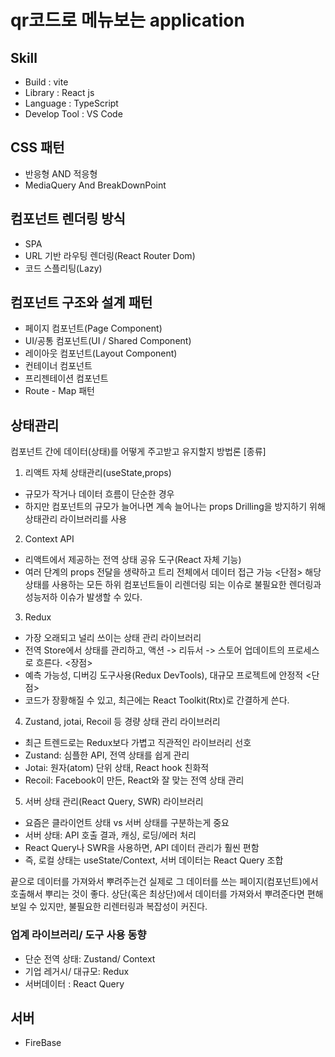 # qr코드로 메뉴보는 application

## Skill
- Build : vite
- Library : React js
- Language : TypeScript 
- Develop Tool : VS Code 

## CSS 패턴 
- 반응형 AND 적응형
- MediaQuery And BreakDownPoint

## 컴포넌트 렌더링 방식
- SPA
- URL 기반 라우팅 렌더링(React Router Dom)
- 코드 스플리팅(Lazy)

## 컴포넌트 구조와 설계 패턴
- 페이지 컴포넌트(Page Component)
- UI/공통 컴포넌트(UI / Shared Component)
- 레이아웃 컴포넌트(Layout Component)
- 컨테이너 컴포넌트
- 프리젠테이션 컴포넌트
- Route - Map 패턴

## 상태관리
컴포넌트 간에 데이터(상태)를 어떻게 주고받고 유지할지 방법론 
[종류]
1. 리액트 자체 상태관리(useState,props)
 - 규모가 작거나 데이터 흐름이 단순한 경우 
 - 하지만 컴포넌트의 규모가 늘어나면 계속 늘어나는 props Drilling을 방지하기 위해 상태관리 라이브러리를 사용
2. Context API 
 - 리액트에서 제공하는 전역 상태 공유 도구(React 자체 기능)
 - 여러 단계의 props 전달을 생략하고 트리 전체에서 데이터 접근 가능 
 <단점> 
 해당 상태를 사용하는 모든 하위 컴포넌트들이 리렌더링 되는 이슈로 불필요한 렌더링과 성능저하 이슈가 발생할 수 있다.
3. Redux
 - 가장 오래되고 널리 쓰이는 상태 관리 라이브러리 
 - 전역 Store에서 상태를 관리하고, 액션 -> 리듀서 -> 스토어 업데이트의 프로세스로 흐른다.
 <장점> 
 - 예측 가능성, 디버깅 도구사용(Redux DevTools), 대규모 프로젝트에 안정적
 <단점> 
 - 코드가 장황해질 수 있고, 최근에는 React Toolkit(Rtx)로 간결하게 쓴다. 

 4. Zustand, jotai, Recoil 등 경량 상태 관리 라이브러리 
 - 최근 트렌드로는 Redux보다 가볍고 직관적인 라이브러리 선호 
 - Zustand: 심플한 API, 전역 상태를 쉽게 관리
 - Jotai: 원자(atom) 단위 상태, React hook 친화적 
 - Recoil: Facebook이 만든, React와 잘 맞는 전역 상태 관리

 5. 서버 상태 관리(React Query, SWR) 라이브러리
 - 요즘은 클라이언트 상태 vs 서버 상태를 구분하는게 중요 
 - 서버 상태: API 호출 결과, 캐싱, 로딩/에러 처리
 - React Query나 SWR을 사용하면, API 데이터 관리가 훨씬 편함
 - 즉, 로컬 상태는 useState/Context, 서버 데이터는 React Query 조합

끝으로 데이터를 가져와서 뿌려주는건 실제로 그 데이터를 쓰는 페이지(컴포넌트)에서 호출해서 뿌리는 것이 좋다. 
상단(혹은 최상단)에서 데이터를 가져와서 뿌려준다면 편해 보일 수 있지만, 불필요한 리렌터링과 복잡성이 커진다.

 ### 업계 라이브러리/ 도구 사용 동향 
- 단순 전역 상태: Zustand/ Context 
- 기업 레거시/ 대규모: Redux
- 서버데이터 : React Query 

## 서버
- FireBase

